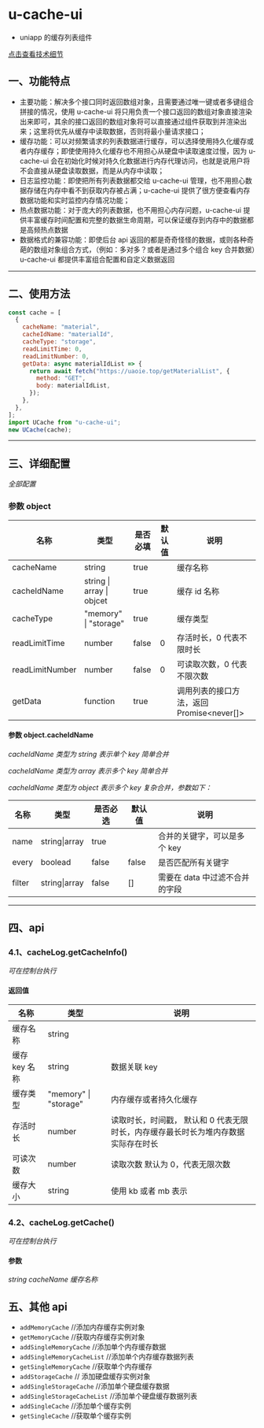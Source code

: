 # u-cache-ui

- uniapp 的缓存列表组件

[点击查看技术细节](https://blog.csdn.net/qq_42363495/article/details/110738092)

## 一、功能特点

- 主要功能：解决多个接口同时返回数组对象，且需要通过唯一键或者多键组合拼接的情况，使用 u-cache-ui 将只用负责一个接口返回的数组对象直接渲染出来即可，其余的接口返回的数组对象将可以直接通过组件获取到并渲染出来；这里将优先从缓存中读取数据，否则将最小量请求接口；
- 缓存功能：可以对频繁请求的列表数据进行缓存，可以选择使用持久化缓存或者内存缓存；即使使用持久化缓存也不用担心从硬盘中读取速度过慢，因为 u-cache-ui 会在初始化时候对持久化数据进行内存代理访问，也就是说用户将不会直接从硬盘读取数据，而是从内存中读取；
- 日志监控功能：即使把所有列表数据都交给 u-cache-ui 管理，也不用担心数据存储在内存中看不到获取内存被占满；u-cache-ui 提供了很方便查看内存数据功能和实时监控内存情况功能；
- 热点数据功能：对于庞大的列表数据，也不用担心内存问题，u-cache-ui 提供丰富缓存时间配置和完整的数据生命周期，可以保证缓存到内存中的数据都是高频热点数据
- 数据格式的兼容功能：即使后台 api 返回的都是奇奇怪怪的数据，或则各种奇葩的数组对象组合方式，（例如：多对多？或者是通过多个组合 key 合并数据）u-cache-ui 都提供丰富组合配置和自定义数据返回

---

## 二、使用方法

```javascript
const cache = [
  {
    cacheName: "material",
    cacheIdName: "materialId",
    cacheType: "storage",
    readLimitTime: 0,
    readLimitNumber: 0,
    getData: async materialIdList => {
      return await fetch("https://uaoie.top/getMaterialList", {
        method: "GET",
        body: materialIdList,
      });
    },
  },
];
import UCache from "u-cache-ui";
new UCache(cache);
```

---

## 三、详细配置

_全部配置_

### 参数 object

| 名称            | 类型                      | 是否必填 | 默认值 | 说明                                      |
| --------------- | ------------------------- | -------- | ------ | ----------------------------------------- |
| cacheName       | string                    | true     |        | 缓存名称                                  |
| cacheIdName     | string \| array \| objcet | true     |        | 缓存 id 名称                              |
| cacheType       | "memory" \| "storage"     | true     |        | 缓存类型                                  |
| readLimitTime   | number                    | false    | 0      | 存活时长，0 代表不限时长                  |
| readLimitNumber | number                    | false    | 0      | 可读取次数，0 代表不限次数                |
| getData         | function                  | true     |        | 调用列表的接口方法，返回 Promise<never[]> |

#### 参数 object.cacheIdName

_cacheIdName 类型为 string 表示单个 key 简单合并_

_cacheIdName 类型为 array 表示多个 key 简单合并_

_cacheIdName 类型为 object 表示多个 key 复杂合并，参数如下：_

| 名称   | 类型          | 是否必选 | 默认值 | 说明                           |
| ------ | ------------- | -------- | ------ | ------------------------------ |
| name   | string\|array | true     |        | 合并的关键字，可以是多个 key   |
| every  | boolead       | false    | false  | 是否匹配所有关键字             |
| filter | string\|array | false    | []     | 需要在 data 中过滤不合并的字段 |

---

## 四、api

### 4.1、cacheLog.getCacheInfo()

_可在控制台执行_

#### 返回值

| 名称          | 类型                  | 说明                                                                               |
| ------------- | --------------------- | ---------------------------------------------------------------------------------- |
| 缓存名称      | string                |
| 缓存 key 名称 | string                | 数据关联 key                                                                       |
| 缓存类型      | "memory" \| "storage" | 内存缓存或者持久化缓存                                                             |
| 存活时长      | number                | 读取时长，时间戳， 默认和 0 代表无限时长，内存缓存最长时长为堆内存数据实际存在时长 |
| 可读次数      | number                | 读取次数 默认为 0，代表无限次数                                                    |
| 缓存大小      | string                | 使用 kb 或者 mb 表示                                                               |

### 4.2、cacheLog.getCache()

_可在控制台执行_

#### 参数

_string cacheName 缓存名称_

## 五、其他 api

- `addMemoryCache` //添加内存缓存实例对象
- `getMemoryCache` //获取内存缓存实例对象
- `addSingleMemoryCache` //添加单个内存缓存数据
- `addSingleMemoryCacheList` //添加单个内存缓存数据列表
- `getSingleMemoryCache` //获取单个内存缓存
- `addStorageCache` // 添加硬盘缓存实例对象
- `addSingleStorageCache` //添加单个硬盘缓存数据
- `addSingleStorageCacheList` //添加单个硬盘缓存数据列表
- `addSingleCache` //添加单个缓存实例
- `getSingleCache` //获取单个缓存实例
